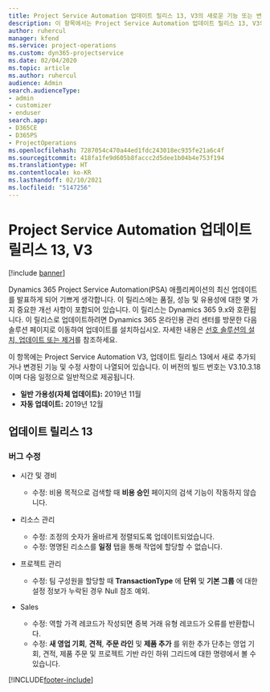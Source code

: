 ```yaml
---
title: Project Service Automation 업데이트 릴리스 13, V3의 새로운 기능 또는 변경된 기능
description: 이 항목에서는 Project Service Automation 업데이트 릴리스 13, V3의 새로운 기능에 대한 정보를 제공합니다.
author: ruhercul
manager: kfend
ms.service: project-operations
ms.custom: dyn365-projectservice
ms.date: 02/04/2020
ms.topic: article
ms.author: ruhercul
audience: Admin
search.audienceType:
- admin
- customizer
- enduser
search.app:
- D365CE
- D365PS
- ProjectOperations
ms.openlocfilehash: 7287054c470a44ed1fdc243018ec935fe21a6c4f
ms.sourcegitcommit: 418fa1fe9d605b8faccc2d5dee1b04b4e753f194
ms.translationtype: HT
ms.contentlocale: ko-KR
ms.lasthandoff: 02/10/2021
ms.locfileid: "5147256"
---
```

# <a name="project-service-automation-update-release-13-v3"></a>Project Service Automation 업데이트 릴리스 13, V3

[!include [banner](../includes/psa-now-project-operations.md)]

Dynamics 365 Project Service Automation(PSA) 애플리케이션의 최신 업데이트를 발표하게 되어 기쁘게 생각합니다. 이 릴리스에는 품질, 성능 및 유용성에 대한 몇 가지 중요한 개선 사항이 포함되어 있습니다. 이 릴리스는 Dynamics 365 9.x와 호환됩니다. 이 릴리스로 업데이트하려면 Dynamics 365 온라인용 관리 센터를 방문한 다음 솔루션 페이지로 이동하여 업데이트를 설치하십시오. 자세한 내용은 [선호 솔루션의 설치, 업데이트 또는 제거](https://docs.microsoft.com/power-platform/admin/install-remove-preferred-solution)를 참조하세요.

이 항목에는 Project Service Automation V3, 업데이트 릴리스 13에서 새로 추가되거나 변경된 기능 및 수정 사항이 나열되어 있습니다. 이 버전의 빌드 번호는 V3.10.3.18이며 다음 일정으로 일반적으로 제공됩니다.

- **일반 가용성(자체 업데이트):** 2019년 11월
- **자동 업데이트:** 2019년 12월


## <a name="update-release-13"></a>업데이트 릴리스 13 

### <a name="bug-fixes"></a>버그 수정

- 시간 및 경비

     - 수정: 비용 목적으로 검색할 때 **비용 승인** 페이지의 검색 기능이 작동하지 않습니다.

- 리소스 관리

     - 수정: 조정의 숫자가 올바르게 정렬되도록 업데이트되었습니다.
     - 수정: 명명된 리소스를 **일정** 탭을 통해 작업에 할당할 수 없습니다.

- 프로젝트 관리

     - 수정: 팀 구성원을 할당할 때 **TransactionType** 에 **단위** 및 **기본 그룹** 에 대한 설정 정보가 누락된 경우 Null 참조 예외.

- Sales

     - 수정: 역할 가격 레코드가 작성되면 중복 거래 유형 레코드가 오류를 반환합니다.
     - 수정: **새 영업 기회**, **견적**, **주문 라인** 및 **제품 추가** 를 위한 추가 단추는 영업 기회, 견적, 제품 주문 및 프로젝트 기반 라인 하위 그리드에 대한 명령에서 볼 수 있습니다.




[!INCLUDE[footer-include](../includes/footer-banner.md)]
